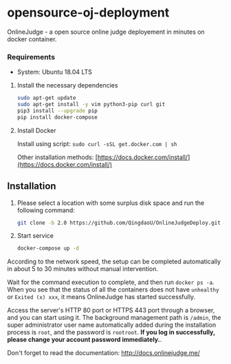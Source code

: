 # opensource-oj-deployment
OnlineJudge - a open source online judge deployement in minutes on docker container.


### Requirements

+ System: Ubuntu 18.04 LTS

1. Install the necessary dependencies

    ```bash
    sudo apt-get update
    sudo apt-get install -y vim python3-pip curl git
    pip3 install --upgrade pip
    pip install docker-compose
    ```

2. Install Docker

    Install using script: `sudo curl -sSL get.docker.com | sh`

    Other installation methods: [https://docs.docker.com/install/](https://docs.docker.com/install/)

## Installation

1. Please select a location with some surplus disk space and run the following command:

    ```bash
    git clone -b 2.0 https://github.com/QingdaoU/OnlineJudgeDeploy.git && cd OnlineJudgeDeploy
    ```

2. Start service

    ```bash
    docker-compose up -d
    ```

According to the network speed, the setup can be completed automatically in about 5 to 30 minutes without manual intervention.

Wait for the command execution to complete, and then run `docker ps -a`. When you see that the status of all the containers does not have `unhealthy` or `Exited (x) xxx`, it means OnlineJudge has started successfully.

Access the server's HTTP 80 port or HTTPS 443 port through a browser, and you can start using it. The background management path is `/admin`, the super administrator user name automatically added during the installation process is `root`, and the password is `rootroot`. **If you log in successfully, please change your account password immediately.**.

Don't forget to read the documentation: http://docs.onlinejudge.me/
